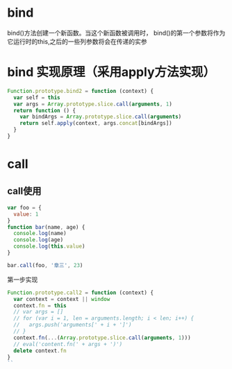 # bind
bind()方法创建一个新函数。当这个新函数被调用时，
bind()的第一个参数将作为它运行时的this,之后的一些列参数将会在传递的实参

# bind 实现原理（采用apply方法实现）

```JavaScript
Function.prototype.bind2 = function (context) {
  var self = this
  var args = Array.prototype.slice.call(arguments, 1)
  return function () {
    var bindArgs = Array.prototype.slice.call(arguments)
    return self.apply(context, args.concat[bindArgs])
  }
}
```

# call
## call使用
```JavaScript
var foo = {
  value: 1
}
function bar(name, age) {
  console.log(name)
  console.log(age)
  console.log(this.value)
}

bar.call(foo, '章三', 23)
```
第一步实现
```JavaScript
Function.prototype.call2 = function (context) {
  var context = context || window
  context.fn = this
  // var args = []
  // for (var i = 1, len = arguments.length; i < len; i++) {
  //   args.push('arguments[' + i + ']')
  // }
  context.fn(...(Array.prototype.slice.call(arguments, 1)))
  // eval('content.fn(' + args + ')')
  delete context.fn
}
``